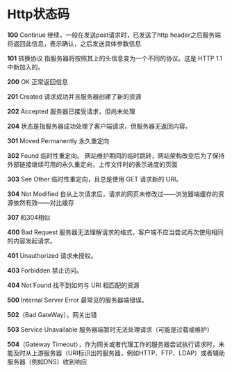 # Http状态码

**100**  Continue  继续，一般在发送post请求时，已发送了http header之后服务端将返回此信息，表示确认，之后发送具体参数信息

**101** 转换协议 指服务器将按照其上的头信息变为一个不同的协议。这是 HTTP 1.1中新加入的。

**200**  OK   正常返回信息

**201**  Created  请求成功并且服务器创建了新的资源

**202**  Accepted  服务器已接受请求，但尚未处理

**204** 状态是指服务器成功处理了客户端请求，但服务器无返回内容。

**301** Moved Permanently  永久重定向

**302** Found  临时性重定向。
网站维护期间的临时跳转，网站架构改变后为了保持外部链接继续可用的永久重定向，上传文件时的表示进度的页面

**303** See Other  临时性重定向，且总是使用 GET 请求新的 URI。

**304** Not Modified  自从上次请求后，请求的网页未修改过——浏览器端缓存的资源依然有效——对比缓存

**307** 和304相似

**400** Bad Request  服务器无法理解请求的格式，客户端不应当尝试再次使用相同的内容发起请求。

**401** Unauthorized  请求未授权。

**403** Forbidden  禁止访问。

**404** Not Found  找不到如何与 URI 相匹配的资源

**500** Internal Server Error  最常见的服务器端错误。

**502**（Bad GateWay），网关出错

**503** Service Unavailable 服务器端暂时无法处理请求（可能是过载或维护）

**504**（Gateway Timeout），作为网关或者代理工作的服务器尝试执行请求时，未能及时从上游服务器（URI标识出的服务器，例如HTTP、FTP、LDAP）或者辅助服务器（例如DNS）收到响应
